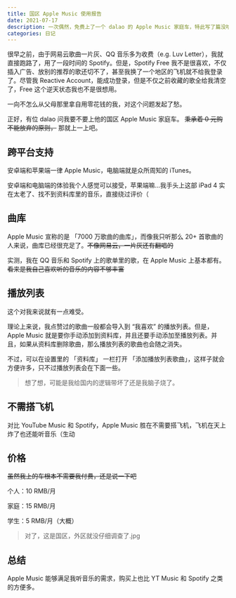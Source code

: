 ```yaml
---
title: 国区 Apple Music 使用报告
date: 2021-07-17
description: 一次偶然，免费上了一个 dalao 的 Apple Music 家庭车，特此写了篇没啥用的报告。
categories: 日记
---
```


很早之前，由于网易云歌曲一片灰、QQ 音乐多为收费（e.g. Luv Letter），我就直接跑路了，用了一段时间的 Spotify。但是，Spotify Free 我不是很喜欢，不仅插入广告、放别的推荐的歌还切不了，甚至我换了一个地区的飞机就不给我登录了。尽管我 Reactive Account，能成功登录，但是不仅之前收藏的歌全给我清空了，Free 这个逆天状态我也不是很想用。

一向不怎么从父母那里拿自用零花钱的我，对这个问题发起了愁。

正好，有位 dalao 问我要不要上他的国区 Apple Music 家庭车。 ~~秉承着 0 元购不能放弃的原则，~~ 那就上一上吧。

## 跨平台支持

安卓端和苹果端一律 Apple Music，电脑端就是众所周知的 iTunes。

安卓端和电脑端的体验我个人感觉可以接受，苹果端嘛...我手头上这部 iPad 4 实在太老了、找不到资料库里的音乐，直接绕过评价（

## 曲库

Apple Music 宣称的是 「7000 万歌曲的曲库」，而像我只听那么 20+ 首歌曲的人来说，曲库已经很充足了。~~不像网易云，一片灰还有翻唱的~~

实测，我在 QQ 音乐和 Spotify 上的歌单里的歌，在 Apple Music 上基本都有。 ~~看来是我自己喜欢听的音乐的内容不够丰富~~

## 播放列表

这个对我来说就有一点难受。

理论上来说，我点赞过的歌曲一般都会导入到 “我喜欢” 的播放列表。但是，Apple Music 就是要你手动添加到资料库，并且还要手动添加至播放列表。并且，如果从资料库删除歌曲，那么播放列表的歌曲也会随之消失。

不过，可以在设置里的 「资料库」 一栏打开 「添加播放列表歌曲」，这样子就会方便许多，只不过播放列表会在下面一些。

> 想了想，可能是我给国内的逻辑带坏了还是我脑子烧了。

## 不需搭飞机

对比 YouTube Music 和 Spotify，Apple Music 胜在不需要搭飞机，飞机在天上炸了也还能听音乐（生动

## 价格

~~虽然我上的车根本不需要我付费，还是说一下吧~~

个人：10 RMB/月

家庭：15 RMB/月

学生：5 RMB/月（大概）

> 对了，这是国区，外区就没仔细调查了.jpg

## 总结

Apple Music 能够满足我听音乐的需求，购买上也比 YT Music 和 Spotify 之类的方便多。